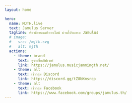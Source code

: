 ```yaml
---
layout: home

hero:
  name: MJTH.live
  text: Jamulus Server
  tagline: ห้องซ้อมดนตรีออนไลน์ ผ่านโปรแกรม Jamulus
  # image:
  #   src: /mjth.svg
  #   alt: mjth
  actions:
    - theme: brand
      text: ดูรายชื่อเซิฟเวอร์
      link: https://jamulus.musicjammingth.net/
    - theme: alt
      text: เข้ากลุ่ม Discord
      link: https://discord.gg/tZ8bKmsrcp
    - theme: alt
      text: เข้ากลุ่ม Facebook
      link: https://www.facebook.com/groups/jamulus.th/
---
```


<!-- <lite-youtube videoid="zv-GviJptZM" playlabel="Play: แนะนําโปรแกรมแจมดนตรีสดออนไลน์! ทำไม Jamulus ถึงไม่ดีเลย์!! | ของแพง♥️ของขวัญ"></lite-youtube> -->

<div class="vp-doc" style="max-width:1152px;margin:0 auto;">

<!-- .... -->

</div>